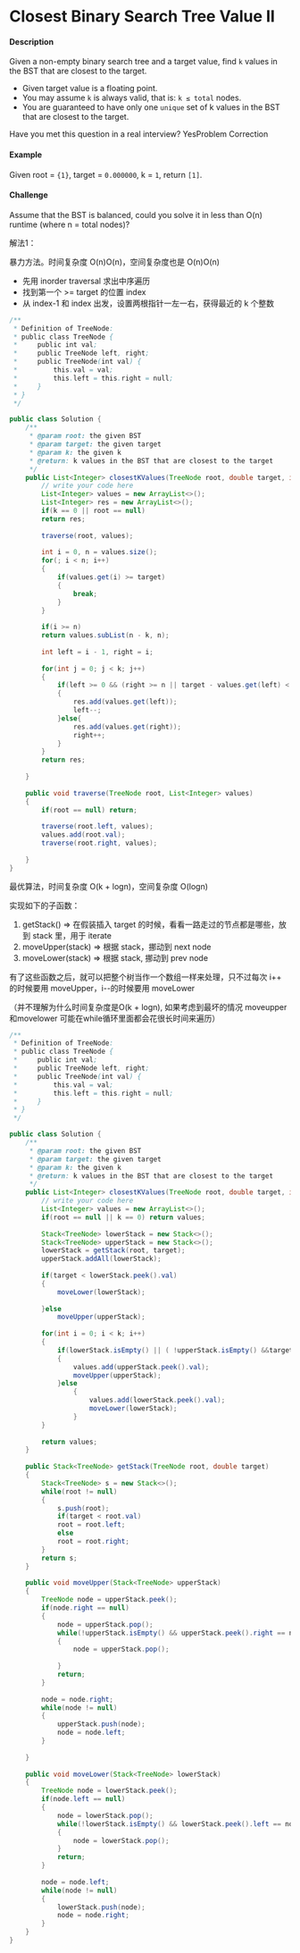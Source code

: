 # Closest Binary Search Tree Value II

#### Description

Given a non-empty binary search tree and a target value, find `k` values in the BST that are closest to the target.

* Given target value is a floating point.
* You may assume `k` is always valid, that is: `k ≤ total` nodes.
* You are guaranteed to have only one `unique` set of k values in the BST that are closest to the target.

Have you met this question in a real interview?  YesProblem Correction

#### Example

Given root = `{1}`, target = `0.000000`, k = `1`, return `[1]`.

#### Challenge

Assume that the BST is balanced, could you solve it in less than O\(n\) runtime \(where n = total nodes\)?

解法1：



暴力方法。时间复杂度 O\(n\)O\(n\)，空间复杂度也是 O\(n\)O\(n\)

* 先用 inorder traversal 求出中序遍历
* 找到第一个 &gt;= target 的位置 index
* 从 index-1 和 index 出发，设置两根指针一左一右，获得最近的 k 个整数

```java
/**
 * Definition of TreeNode:
 * public class TreeNode {
 *     public int val;
 *     public TreeNode left, right;
 *     public TreeNode(int val) {
 *         this.val = val;
 *         this.left = this.right = null;
 *     }
 * }
 */

public class Solution {
    /**
     * @param root: the given BST
     * @param target: the given target
     * @param k: the given k
     * @return: k values in the BST that are closest to the target
     */
    public List<Integer> closestKValues(TreeNode root, double target, int k) {
        // write your code here
        List<Integer> values = new ArrayList<>();
        List<Integer> res = new ArrayList<>();
        if(k == 0 || root == null)
        return res;
        
        traverse(root, values);
        
        int i = 0, n = values.size();
        for(; i < n; i++)
        {
            if(values.get(i) >= target)
            {
                break;
            }
        }
        
        if(i >= n)
        return values.subList(n - k, n);
        
        int left = i - 1, right = i;
        
        for(int j = 0; j < k; j++)
        {
            if(left >= 0 && (right >= n || target - values.get(left) < values.get(right) - target))
            {
                res.add(values.get(left));
                left--;
            }else{
                res.add(values.get(right));
                right++;
            }
        }
        return res;
        
    }
    
    public void traverse(TreeNode root, List<Integer> values)
    {
        if(root == null) return;
        
        traverse(root.left, values);
        values.add(root.val);
        traverse(root.right, values);
        
    }
}
```

最优算法，时间复杂度 O\(k + logn\)，空间复杂度 O\(logn\)

实现如下的子函数：

1. getStack\(\) =&gt; 在假装插入 target 的时候，看看一路走过的节点都是哪些，放到 stack 里，用于 iterate
2. moveUpper\(stack\) =&gt; 根据 stack，挪动到 next node
3. moveLower\(stack\) =&gt; 根据 stack, 挪动到 prev node

有了这些函数之后，就可以把整个树当作一个数组一样来处理，只不过每次 i++ 的时候要用 moveUpper，i--的时候要用 moveLower



（并不理解为什么时间复杂度是O\(k + logn\), 如果考虑到最坏的情况 moveupper和movelower 可能在while循环里面都会花很长时间来遍历）

```java
/**
 * Definition of TreeNode:
 * public class TreeNode {
 *     public int val;
 *     public TreeNode left, right;
 *     public TreeNode(int val) {
 *         this.val = val;
 *         this.left = this.right = null;
 *     }
 * }
 */

public class Solution {
    /**
     * @param root: the given BST
     * @param target: the given target
     * @param k: the given k
     * @return: k values in the BST that are closest to the target
     */
    public List<Integer> closestKValues(TreeNode root, double target, int k) {
        // write your code here
        List<Integer> values = new ArrayList<>();
        if(root == null || k == 0) return values;
        
        Stack<TreeNode> lowerStack = new Stack<>();
        Stack<TreeNode> upperStack = new Stack<>();
        lowerStack = getStack(root, target);
        upperStack.addAll(lowerStack);
        
        if(target < lowerStack.peek().val)
        {
            moveLower(lowerStack);
            
        }else
            moveUpper(upperStack);
        
        for(int i = 0; i < k; i++)
        {
            if(lowerStack.isEmpty() || ( !upperStack.isEmpty() &&target - lowerStack.peek().val > upperStack.peek().val - target))
            {
                values.add(upperStack.peek().val);
                moveUpper(upperStack);
            }else
                {
                    values.add(lowerStack.peek().val);
                    moveLower(lowerStack);
                }
        }
        
        return values;
    }
    
    public Stack<TreeNode> getStack(TreeNode root, double target)
    {
        Stack<TreeNode> s = new Stack<>();
        while(root != null)
        {
            s.push(root);
            if(target < root.val)
            root = root.left;
            else
            root = root.right;
        }
        return s;
    }
    
    public void moveUpper(Stack<TreeNode> upperStack)
    {
        TreeNode node = upperStack.peek();
        if(node.right == null)
        {
            node = upperStack.pop();
            while(!upperStack.isEmpty() && upperStack.peek().right == node)
            {
                node = upperStack.pop();
                
            }
            return;
        }
        
        node = node.right;
        while(node != null)
        {
            upperStack.push(node);
            node = node.left;
        }
        
    }
    
    public void moveLower(Stack<TreeNode> lowerStack)
    {
        TreeNode node = lowerStack.peek();
        if(node.left == null)
        {
            node = lowerStack.pop();
            while(!lowerStack.isEmpty() && lowerStack.peek().left == node)
            {
                node = lowerStack.pop();
            }
            return;
        }
        
        node = node.left;
        while(node != null)
        {
            lowerStack.push(node);
            node = node.right;
        }
    }
}
```

